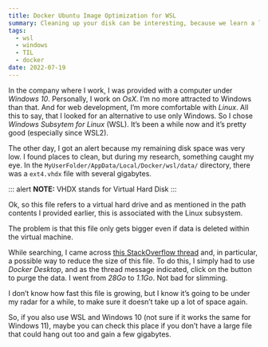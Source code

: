 ```yaml
---
title: Docker Ubuntu Image Optimization for WSL
summary: Cleaning up your disk can be interesting, because we learn a lot about what it can contain.
tags:
  - wsl
  - windows
  - TIL
  - docker
date: 2022-07-19
---
```


In the company where I work, I was provided with a computer under _Windows 10_. Personally, I work on _OsX_. I’m no more attracted to Windows than that. And for web development, I’m more comfortable with _Linux_. All this to say, that I looked for an alternative to use only Windows. So I chose _Windows Subsytem for Linux_ (WSL). It’s been a while now and it’s pretty good (especially since WSL2).

The other day, I got an alert because my remaining disk space was very low. I found places to clean, but during my research, something caught my eye. In the `MyUserFolder/AppData/Local/Docker/wsl/data/` directory, there was a `ext4.vhdx` file with several gigabytes.

::: alert
**NOTE:** VHDX stands for Virtual Hard Disk
:::

Ok, so this file refers to a virtual hard drive and as mentioned in the path contents I provided earlier, this is associated with the Linux subsystem.

The problem is that this file only gets bigger even if data is deleted within the virtual machine.

While searching, I came across [this StackOverflow thread](https://stackoverflow.com/questions/70946140/docker-desktop-wsl-ext4-vhdx-too-large) and, in particular, a possible way to reduce the size of this file. To do this, I simply had to use _Docker Desktop_, and as the thread message indicated, click on the button to purge the data. I went from _28Go_ to _1.1Go_. Not bad for slimming.

I don’t know how fast this file is growing, but I know it’s going to be under my radar for a while, to make sure it doesn’t take up a lot of space again.

So, if you also use WSL and Windows 10 (not sure if it works the same for Windows 11), maybe you can check this place if you don’t have a large file that could hang out too and gain a few gigabytes.
